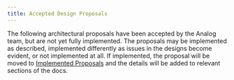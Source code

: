 ```yaml
---
title: Accepted Design Proposals
---
```


The following architectural proposals have been accepted by the Analog team,
but are not yet fully implemented.
The proposals may be implemented as described, implemented differently as
issues in the designs become evident, or not implemented at all.
If implemented, the proposal will be moved to
[Implemented Proposals](../implemented-proposals/implemented-proposals.md)
and the details will be added to relevant sections of the docs.
